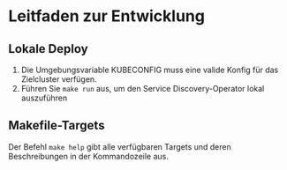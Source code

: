 # Leitfaden zur Entwicklung

## Lokale Deploy

1. Die Umgebungsvariable KUBECONFIG muss eine valide Konfig für das Zielcluster verfügen.
1. Führen Sie `make run` aus, um den Service Discovery-Operator lokal auszuführen

## Makefile-Targets

Der Befehl `make help` gibt alle verfügbaren Targets und deren Beschreibungen in der Kommandozeile aus.